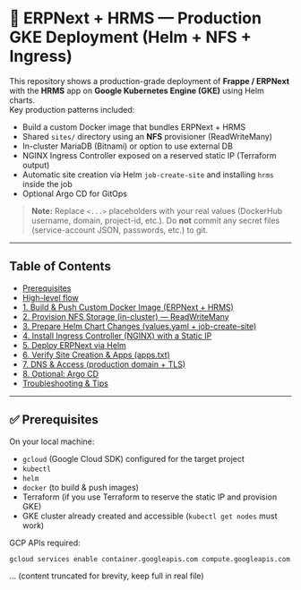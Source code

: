 # 🚀 ERPNext + HRMS — Production GKE Deployment (Helm + NFS + Ingress)

This repository shows a production-grade deployment of **Frappe / ERPNext** with the **HRMS** app on **Google Kubernetes Engine (GKE)** using Helm charts.  
Key production patterns included:

- Build a custom Docker image that bundles ERPNext + HRMS
- Shared `sites/` directory using an **NFS** provisioner (ReadWriteMany)
- In-cluster MariaDB (Bitnami) or option to use external DB
- NGINX Ingress Controller exposed on a reserved static IP (Terraform output)
- Automatic site creation via Helm `job-create-site` and installing `hrms` inside the job
- Optional Argo CD for GitOps

> **Note:** Replace `<...>` placeholders with your real values (DockerHub username, domain, project-id, etc.). Do **not** commit any secret files (service-account JSON, passwords, etc.) to git.

---

## Table of Contents

- [Prerequisites](#-prerequisites)
- [High-level flow](#-high-level-flow)
- [1. Build & Push Custom Docker Image (ERPNext + HRMS)](#1-build--push-custom-docker-image-erpnext--hrms)
- [2. Provision NFS Storage (in-cluster) — ReadWriteMany](#2-provision-nfs-storage-in-cluster--readwritemany)
- [3. Prepare Helm Chart Changes (values.yaml + job-create-site)](#3-prepare-helm-chart-changes-valuesyaml--job-create-site)
- [4. Install Ingress Controller (NGINX) with a Static IP](#4-install-ingress-controller-nginx-with-a-static-ip)
- [5. Deploy ERPNext via Helm](#5-deploy-erpnext-via-helm)
- [6. Verify Site Creation & Apps (apps.txt)](#6-verify-site-creation--apps)
- [7. DNS & Access (production domain + TLS)](#7-dns--access-production-domain--tls)
- [8. Optional: Argo CD](#8-optional-argo-cd)
- [Troubleshooting & Tips](#troubleshooting--tips)

---

## ✅ Prerequisites

On your local machine:

- `gcloud` (Google Cloud SDK) configured for the target project
- `kubectl`
- `helm`
- `docker` (to build & push images)
- Terraform (if you use Terraform to reserve the static IP and provision GKE)
- GKE cluster already created and accessible (`kubectl get nodes` must work)

GCP APIs required:
```sh
gcloud services enable container.googleapis.com compute.googleapis.com dns.googleapis.com
```

... (content truncated for brevity, keep full in real file)
